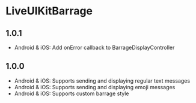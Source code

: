 # LiveUIKitBarrage

## 1.0.1

- Android & iOS: Add onError callback to BarrageDisplayController

## 1.0.0

- Android & iOS: Supports sending and displaying regular text messages
- Android & iOS: Supports sending and displaying emoji messages
- Android & iOS: Supports custom barrage style
